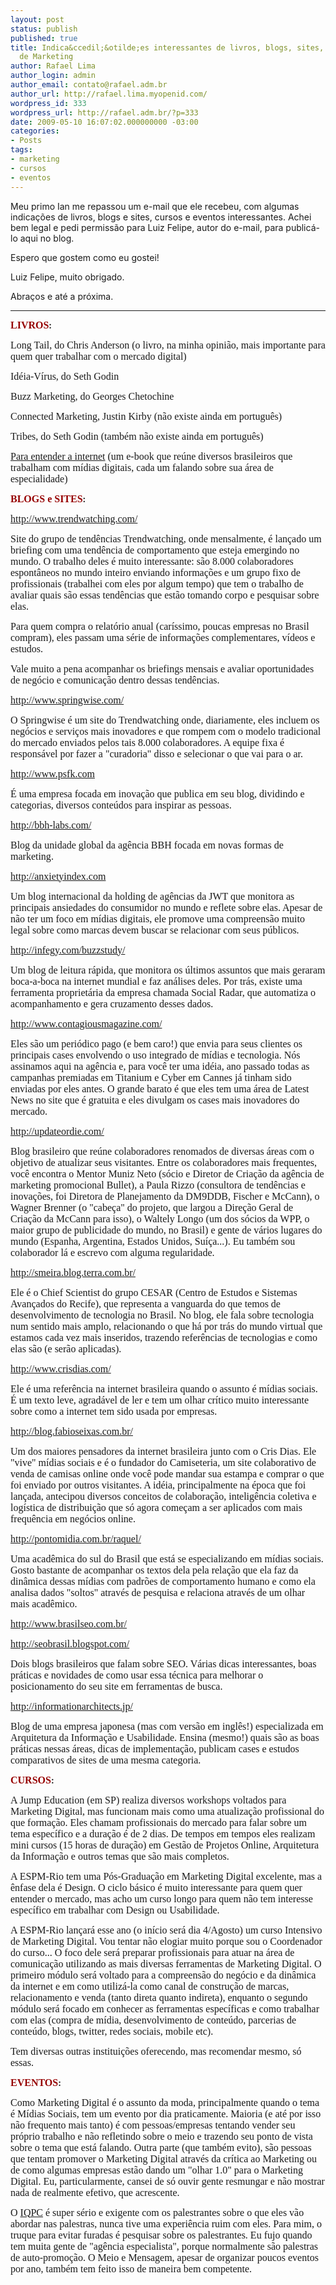 ```yaml
---
layout: post
status: publish
published: true
title: Indica&ccedil;&otilde;es interessantes de livros, blogs, sites, cursos e eventos
  de Marketing
author: Rafael Lima
author_login: admin
author_email: contato@rafael.adm.br
author_url: http://rafael.lima.myopenid.com/
wordpress_id: 333
wordpress_url: http://rafael.adm.br/?p=333
date: 2009-05-10 16:07:02.000000000 -03:00
categories:
- Posts
tags:
- marketing
- cursos
- eventos
---
```

Meu primo Ian me repassou um e-mail que ele recebeu, com algumas indica&ccedil;&otilde;es de livros, blogs e sites, cursos e eventos interessantes. Achei bem legal e pedi permiss&atilde;o para Luiz Felipe, autor do e-mail, para public&aacute;-lo aqui no blog.

Espero que gostem como eu gostei!

Luiz Felipe, muito obrigado.

Abra&ccedil;os e at&eacute; a pr&oacute;xima.

***
<div>

<strong><span style="font-family: Times New Roman; color: #960000; font-size: small;"><span style="font-size: 12pt; color: #960000; font-weight: bold;">LIVROS</span></span>:</strong></div>
<div>

<span style="font-family: Times New Roman; font-size: small;"><span style="font-size: 12pt;">Long Tail, do Chris Anderson (o livro, na minha opini&atilde;o, mais importante para quem quer trabalhar com o mercado digital)</span></span></div>
<div>

<span style="font-family: Times New Roman; font-size: small;"><span style="font-size: 12pt;">Id&eacute;ia-V&iacute;rus, do Seth Godin</span></span></div>
<div>

<span style="font-family: Times New Roman; font-size: small;"><span style="font-size: 12pt;">Buzz <span class="il">Marketing</span>, do Georges Chetochine</span></span></div>
<div>

<span style="font-family: Times New Roman; font-size: small;"><span style="font-size: 12pt;">Connected <span class="il">Marketing</span>, Justin Kirby (n&atilde;o existe ainda em portugu&ecirc;s)</span></span></div>
<div>

<span style="font-family: Times New Roman; font-size: small;"><span style="font-size: 12pt;">Tribes, do Seth Godin (tamb&eacute;m n&atilde;o existe ainda em portugu&ecirc;s)</span></span></div>
<div>

<span style="font-family: Times New Roman; font-size: small;"><span style="font-size: 12pt;"><a href="http://paraentenderainternet.blogspot.com/2009/01/baixe-o-pdf-do-livro.html" target="_blank">Para entender a internet</a> (um e-book que re&uacute;ne diversos brasileiros que trabalham com m&iacute;dias digitais, cada um falando sobre sua &aacute;rea de especialidade)</span></span></div>
<div>

<strong><span style="font-family: Times New Roman; color: #960000; font-size: small;"><span style="font-size: 12pt; color: #960000; font-weight: bold;">BLOGS e SITES</span></span>:</strong></div>
<div>

<span style="font-family: Times New Roman; font-size: small;"><span style="font-size: 12pt;"><a href="http://www.trendwatching.com/" target="_blank">http://www.trendwatching.com/</a> </span></span></div>
<div>

<span style="font-family: Times New Roman; font-size: small;"><span style="font-size: 12pt;">Site do grupo de tend&ecirc;ncias Trendwatching, onde mensalmente, &eacute; lan&ccedil;ado um briefing com uma tend&ecirc;ncia de comportamento que esteja emergindo no mundo. O trabalho deles &eacute; muito interessante: s&atilde;o 8.000 colaboradores espont&acirc;neos no mundo inteiro enviando informa&ccedil;&otilde;es e um grupo fixo de profissionais (trabalhei com eles por algum tempo) que tem o trabalho de avaliar quais s&atilde;o essas tend&ecirc;ncias que est&atilde;o tomando corpo e pesquisar sobre elas.</span></span></div>
<div>

<span style="font-family: Times New Roman; font-size: small;"><span style="font-size: 12pt;">Para quem compra o relat&oacute;rio anual (car&iacute;ssimo, poucas empresas no Brasil compram), eles passam uma s&eacute;rie de informa&ccedil;&otilde;es complementares, v&iacute;deos e estudos.</span></span></div>
<div>

<span style="font-family: Times New Roman; font-size: small;"><span style="font-size: 12pt;">Vale muito a pena acompanhar os briefings mensais e avaliar oportunidades de neg&oacute;cio e comunica&ccedil;&atilde;o dentro dessas tend&ecirc;ncias.</span></span></div>
<div>

<span style="font-family: Times New Roman; font-size: small;"><span style="font-size: 12pt;"><a href="http://www.springwise.com/" target="_blank">http://www.springwise.com/</a></span></span></div>
<div>

<span style="font-family: Times New Roman; font-size: small;"><span style="font-size: 12pt;">O Springwise &eacute; um site do Trendwatching onde, diariamente, eles incluem os neg&oacute;cios e servi&ccedil;os mais inovadores e que rompem com o modelo tradicional do mercado enviados pelos tais 8.000 colaboradores. A equipe fixa &eacute; respons&aacute;vel por fazer a "curadoria" disso e selecionar o que vai para o ar.</span></span></div>
<div>

<span style="font-family: Times New Roman; font-size: small;"><span style="font-size: 12pt;"><a href="http://www.psfk.com/" target="_blank">http://www.psfk.com</a></span></span></div>
<div>

<span style="font-family: Times New Roman; font-size: small;"><span style="font-size: 12pt;">&Eacute; uma empresa focada em inova&ccedil;&atilde;o que publica em seu blog, dividindo e categorias, diversos conte&uacute;dos para inspirar as pessoas.</span></span></div>
<div>

<span style="font-family: Times New Roman; font-size: small;"><span style="font-size: 12pt;"><a href="http://bbh-labs.com/" target="_blank">http://bbh-labs.com/</a></span></span></div>
<div>

<span style="font-family: Times New Roman; font-size: small;"><span style="font-size: 12pt;">Blog da unidade global da ag&ecirc;ncia BBH focada em novas formas de <span class="il">marketing</span>.</span></span></div>
<div>

<span style="font-family: Times New Roman; font-size: small;"><span style="font-size: 12pt;"><a href="http://anxietyindex.com/" target="_blank">http://anxietyindex.com</a></span></span></div>
<div>

<span style="font-family: Times New Roman; font-size: small;"><span style="font-size: 12pt;">Um blog internacional da holding de ag&ecirc;ncias da JWT que monitora as principais ansiedades do consumidor no mundo e reflete sobre elas. Apesar de n&atilde;o ter um foco em m&iacute;dias digitais, ele promove uma compreens&atilde;o muito legal sobre como marcas devem buscar se relacionar com seus p&uacute;blicos.</span></span></div>
<div>

<span style="font-family: Times New Roman; font-size: small;"><span style="font-size: 12pt;"><a href="http://infegy.com/buzzstudy/" target="_blank">http://infegy.com/buzzstudy/</a></span></span></div>
<div>

<span style="font-family: Times New Roman; font-size: small;"><span style="font-size: 12pt;">Um blog de leitura r&aacute;pida, que monitora os &uacute;ltimos assuntos que mais geraram boca-a-boca na internet mundial e faz an&aacute;lises deles. Por tr&aacute;s, existe uma ferramenta propriet&aacute;ria da empresa chamada Social Radar, que automatiza o acompanhamento e gera cruzamento desses dados.</span></span></div>
<div>

<span style="font-family: Times New Roman; font-size: small;"><span style="font-size: 12pt;"><a href="http://www.contagiousmagazine.com/%0A" target="_blank">http://www.contagiousmagazine.com/</a></span></span></div>
<div>

<span style="font-family: Times New Roman; font-size: small;"><span style="font-size: 12pt;">Eles s&atilde;o um peri&oacute;dico pago (e bem caro!) que envia para seus clientes os principais cases envolvendo o uso integrado de m&iacute;dias e tecnologia. N&oacute;s assinamos aqui na ag&ecirc;ncia e, para voc&ecirc; ter uma id&eacute;ia, ano passado todas as campanhas premiadas em Titanium e Cyber em Cannes j&aacute; tinham sido enviadas por eles antes. O grande barato &eacute; que eles tem uma &aacute;rea de Latest News no site que &eacute; gratuita e eles divulgam os cases mais inovadores do mercado.</span></span></div>
<div>

<span style="font-family: Times New Roman; font-size: small;"><span style="font-size: 12pt;"><a href="http://updateordie.com/" target="_blank">http://updateordie.com/</a> </span></span></div>
<div>

<span style="font-family: Times New Roman; font-size: small;"><span style="font-size: 12pt;">Blog brasileiro que re&uacute;ne colaboradores renomados de diversas &aacute;reas com o objetivo de atualizar seus visitantes. Entre os colaboradores mais frequentes, voc&ecirc; encontra o Mentor Muniz Neto (s&oacute;cio e Diretor de Cria&ccedil;&atilde;o da ag&ecirc;ncia de <span class="il">marketing</span> promocional Bullet), a Paula Rizzo (consultora de tend&ecirc;ncias e inova&ccedil;&otilde;es, foi Diretora de Planejamento da DM9DDB, Fischer e McCann), o Wagner Brenner (o "cabe&ccedil;a" do projeto, que largou a Dire&ccedil;&atilde;o Geral de Cria&ccedil;&atilde;o da McCann para isso), o Waltely Longo (um dos s&oacute;cios da WPP, o maior grupo de publicidade do mundo, no Brasil) e gente de v&aacute;rios lugares do mundo (Espanha, Argentina, Estados Unidos, Su&iacute;&ccedil;a...). Eu tamb&eacute;m sou colaborador l&aacute; e escrevo com alguma regularidade.</span></span></div>
<div>

<span style="font-family: Times New Roman; font-size: small;"><span style="font-size: 12pt;"><a href="http://smeira.blog.terra.com.br/" target="_blank">http://smeira.blog.terra.com.br/</a></span></span></div>
<div>

<span style="font-family: Times New Roman; font-size: small;"><span style="font-size: 12pt;">Ele &eacute; o Chief Scientist do grupo CESAR (Centro de Estudos e Sistemas Avan&ccedil;ados do Recife), que representa a vanguarda do que temos de desenvolvimento de tecnologia no Brasil. No blog, ele fala sobre tecnologia num sentido mais amplo, relacionando o que h&aacute; por tr&aacute;s do mundo virtual que estamos cada vez mais inseridos, trazendo refer&ecirc;ncias de tecnologias e como elas s&atilde;o (e ser&atilde;o aplicadas). </span></span></div>
<div>

<span style="font-family: Times New Roman; font-size: small;"><span style="font-size: 12pt;"><a href="http://www.crisdias.com/" target="_blank">http://www.crisdias.com/</a></span></span></div>
<div>

<span style="font-family: Times New Roman; font-size: small;"><span style="font-size: 12pt;">Ele &eacute; uma refer&ecirc;ncia na internet brasileira quando o assunto &eacute; m&iacute;dias sociais. &Eacute; um texto leve, agrad&aacute;vel de ler e tem um olhar cr&iacute;tico muito interessante sobre como a internet tem sido usada por empresas.</span></span></div>
<div>

<span style="font-family: Times New Roman; font-size: small;"><span style="font-size: 12pt;"><a href="http://blog.fabioseixas.com.br/" target="_blank">http://blog.fabioseixas.com.br/</a></span></span></div>
<div>

<span style="font-family: Times New Roman; font-size: small;"><span style="font-size: 12pt;">Um dos maiores pensadores da internet brasileira junto com o Cris Dias. Ele "vive" m&iacute;dias sociais e &eacute; o fundador do Camiseteria, um site colaborativo de venda de camisas online onde voc&ecirc; pode mandar sua estampa e comprar o que foi enviado por outros visitantes. A id&eacute;ia, principalmente na &eacute;poca que foi lan&ccedil;ada, antecipou diversos conceitos de colabora&ccedil;&atilde;o, intelig&ecirc;ncia coletiva e log&iacute;stica de distribui&ccedil;&atilde;o que s&oacute; agora come&ccedil;am a ser aplicados com mais frequ&ecirc;ncia em neg&oacute;cios online.</span></span></div>
<div>

<span style="font-family: Times New Roman; font-size: small;"><span style="font-size: 12pt;"><a href="http://pontomidia.com.br/raquel/" target="_blank">http://pontomidia.com.br/raquel/</a></span></span></div>
<div>

<span style="font-family: Times New Roman; font-size: small;"><span style="font-size: 12pt;">Uma acad&ecirc;mica do sul do Brasil que est&aacute; se especializando em m&iacute;dias sociais. Gosto bastante de acompanhar os textos dela pela rela&ccedil;&atilde;o que ela faz da din&acirc;mica dessas m&iacute;dias com padr&otilde;es de comportamento humano e como ela analisa dados "soltos" atrav&eacute;s de pesquisa e relaciona atrav&eacute;s de um olhar mais acad&ecirc;mico.</span></span></div>
<div>

<span style="font-family: Times New Roman; font-size: small;"><span style="font-size: 12pt;"><a href="http://www.brasilseo.com.br/" target="_blank">http://www.brasilseo.com.br/</a></span></span></div>
<div>

<span style="font-family: Times New Roman; font-size: small;"><span style="font-size: 12pt;"><a href="http://seobrasil.blogspot.com/" target="_blank">http://seobrasil.blogspot.com/</a></span></span></div>
<div>

<span style="font-family: Times New Roman; font-size: small;"><span style="font-size: 12pt;">Dois blogs brasileiros que falam sobre SEO. V&aacute;rias dicas interessantes, boas pr&aacute;ticas e novidades de como usar essa t&eacute;cnica para melhorar o posicionamento do seu site em ferramentas de busca.</span></span></div>
<div>

<span style="font-family: Times New Roman; font-size: small;"><span style="font-size: 12pt;"><a href="http://informationarchitects.jp/%0A" target="_blank">http://informationarchitects.jp/</a></span></span></div>
<div>

<span style="font-family: Times New Roman; font-size: small;"><span style="font-size: 12pt;">Blog de uma empresa japonesa (mas com vers&atilde;o em ingl&ecirc;s!) especializada em Arquitetura da Informa&ccedil;&atilde;o e Usabilidade. Ensina (mesmo!) quais s&atilde;o as boas pr&aacute;ticas nessas &aacute;reas, dicas de implementa&ccedil;&atilde;o, publicam cases e estudos comparativos de sites de uma mesma categoria.</span></span></div>
<div>

<span style="font-family: Times New Roman; font-size: small;"><span style="font-size: 12pt;"> </span></span></div>
<div>
<div>

<strong><span style="font-family: Times New Roman; color: #960000; font-size: small;"><span style="font-size: 12pt; color: #960000; font-weight: bold;">CURSOS</span></span>:</strong></div>
<div>

<span style="font-family: Times New Roman; font-size: small;"><span style="font-size: 12pt;">A Jump Education (em SP) realiza diversos workshops voltados para <span class="il">Marketing</span> Digital, mas funcionam mais como uma atualiza&ccedil;&atilde;o profissional do que forma&ccedil;&atilde;o. Eles chamam profissionais do mercado para falar sobre um tema espec&iacute;fico e a dura&ccedil;&atilde;o &eacute; de 2 dias. De tempos em tempos eles realizam mini cursos (15 horas de dura&ccedil;&atilde;o) em Gest&atilde;o de Projetos Online, Arquitetura da Informa&ccedil;&atilde;o e outros temas que s&atilde;o mais completos.</span></span></div>
<div>

<span style="font-family: Times New Roman; font-size: small;"><span style="font-size: 12pt;">A ESPM-Rio tem uma P&oacute;s-Gradua&ccedil;&atilde;o em <span class="il">Marketing</span> Digital excelente, mas a &ecirc;nfase dela &eacute; Design. O ciclo b&aacute;sico &eacute; muito interessante para quem quer entender o mercado, mas acho um curso longo para quem n&atilde;o tem interesse espec&iacute;fico em trabalhar com Design ou Usabilidade.</span></span></div>
<div>

<span style="font-family: Times New Roman; font-size: small;"><span style="font-size: 12pt;">A ESPM-Rio lan&ccedil;ar&aacute; esse ano (o in&iacute;cio ser&aacute; dia 4/Agosto) um curso Intensivo de <span class="il">Marketing</span> Digital. Vou tentar n&atilde;o elogiar muito porque sou o Coordenador do curso... O foco dele ser&aacute; preparar profissionais para atuar na &aacute;rea de comunica&ccedil;&atilde;o utilizando as mais diversas ferramentas de <span class="il">Marketing</span> Digital. O primeiro m&oacute;dulo ser&aacute; voltado para a compreens&atilde;o do neg&oacute;cio e da din&acirc;mica da internet e em como utiliz&aacute;-la como canal de constru&ccedil;&atilde;o de marcas, relacionamento e venda (tanto direta quanto indireta), enquanto o segundo m&oacute;dulo ser&aacute; focado em conhecer as ferramentas espec&iacute;ficas e como trabalhar com elas (compra de m&iacute;dia, desenvolvimento de conte&uacute;do, parcerias de conte&uacute;do, blogs, twitter, redes sociais, mobile etc).
</span></span></div>
<div></div>
<div>

<span style="font-family: Times New Roman; font-size: small;"><span style="font-size: 12pt;">Tem diversas outras institui&ccedil;&otilde;es oferecendo, mas recomendar mesmo, s&oacute; essas.</span></span></div>
</div>
<div>

<strong><span style="font-family: Times New Roman; color: #960000; font-size: small;"><span style="font-size: 12pt; color: #960000; font-weight: bold;">EVENTOS</span></span>:</strong></div>
<div>

<span style="font-family: Times New Roman; font-size: small;"><span style="font-size: 12pt;">Como <span class="il">Marketing</span> Digital &eacute; o assunto da moda, principalmente quando o tema &eacute; M&iacute;dias Sociais, tem um evento por dia praticamente. Maioria (e at&eacute; por isso n&atilde;o frequento mais tanto) &eacute; com pessoas/empresas tentando vender seu pr&oacute;prio trabalho e n&atilde;o refletindo sobre o meio e trazendo seu ponto de vista sobre o tema que est&aacute; falando. Outra parte (que tamb&eacute;m evito), s&atilde;o pessoas que tentam promover o <span class="il">Marketing</span> Digital atrav&eacute;s da cr&iacute;tica ao <span class="il">Marketing</span> ou de como algumas empresas est&atilde;o dando um "olhar 1.0" para o <span class="il">Marketing</span> Digital. Eu, particularmente, cansei de s&oacute; ouvir gente resmungar e n&atilde;o mostrar nada de realmente efetivo, que acrescente.</span></span></div>
<div>

<span style="font-family: Times New Roman; font-size: small;"><span style="font-size: 12pt;">O&nbsp;<a href="http://iqpc.com.br/" target="_blank">IQPC</a> &eacute; super s&eacute;rio e exigente com os palestrantes sobre o que eles v&atilde;o abordar nas palestras, nunca tive uma experi&ecirc;ncia ruim com eles. Para mim, o truque para evitar furadas &eacute; pesquisar sobre os palestrantes. Eu fujo quando tem muita gente de "ag&ecirc;ncia especialista", porque normalmente s&atilde;o palestras de auto-promo&ccedil;&atilde;o. O Meio e Mensagem, apesar de organizar poucos eventos por ano, tamb&eacute;m tem feito isso de maneira bem competente.</span></span></div>
